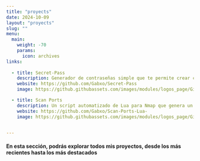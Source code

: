 ```yaml
---
title: "proyects"
date: 2024-10-09
layout: "proyects"
slug: ""
menu:
  main:
    weight: -70
    params:
      icon: archives
links:
 
  - title: Secret-Pass
    description: Generador de contraseñas simple que te permite crear contraseñas aleatorias con la cantidad de caracteres que desees. Puedes personalizar el tipo de caracteres a incluir, como letras mayúsculas, minúsculas, dígitos y caracteres especiales.
    website: https://github.com/Gabxo/Secret-Pass
    image: https://github.githubassets.com/images/modules/logos_page/GitHub-Mark.png

  - title: Scan Ports
    description: Un script automatizado de Lua para Nmap que genera un reporte de los puertos abiertos en el objetivo. Guarda el script con el nombre `custom_scan.nse`, reemplazando "custom_scan" por el nombre deseado, asegurándote de que termine en `.nse`.
    website: https://github.com/Gabxo/Scan-Ports-Lua-
    image: https://github.githubassets.com/images/modules/logos_page/GitHub-Mark.png


---
```



#### En esta sección, podrás explorar todos mis proyectos, desde los más recientes hasta los más destacados
